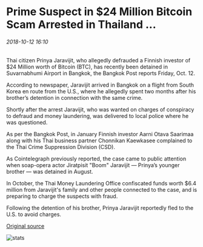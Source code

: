 # Prime Suspect in $24 Million Bitcoin Scam Arrested in Thailand ...

###### 2018-10-12 16:10

Thai citizen Prinya Jaravijit, who allegedly defrauded a Finnish investor of $24 Million worth of Bitcoin (BTC), has recently been detained in Suvarnabhumi Airport in Bangkok, the Bangkok Post reports Friday, Oct. 12.

According to newspaper, Jaravijit arrived in Bangkok on a flight from South Korea en route from the U.S., where he allegedly spent two months after his brother’s detention in connection with the same crime.

Shortly after the arrest Jaravijit, who was wanted on charges of conspiracy to defraud and money laundering, was delivered to local police where he was questioned.

As per the Bangkok Post, in January Finnish investor Aarni Otava Saarimaa along with his Thai business partner Chonnikan Kaewkasee complained to the Thai Crime Suppression Division (CSD).

As Cointelegraph previously reported, the case came to public attention when soap-opera actor Jiratpisit "Boom" Jaravijit — Prinya’s younger brother — was detained in August.

In October, the Thai Money Laundering Office confiscated funds worth $6.4 million from Jaravijit's family and other people connected to the case, and is preparing to charge the suspects with fraud.

Following the detention of his brother, Prinya Jaravijit reportedly fled to the U.S. to avoid charges.

[Original source](https://cointelegraph.com/news/prime-suspect-in-24-million-bitcoin-scam-arrested-in-thailand)

![stats](https://c.statcounter.com/11760860/0/a89fa40b/1/ "stats")